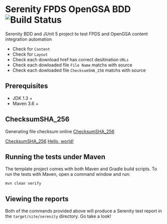
# Serenity FPDS OpenGSA BDD  ![Build Status](https://github.com/venuduggireddy/fpds-opengsa-content/actions/workflows/maven.yml/badge.svg)

Serenity BDD and JUnit 5 project to test FPDS and OpenGSA content integration automation

* Check for `Content`
* Check for `Layout`
* Check each download href has correct desitination `URLs` 
* Check each dowloaded file `File Name` matchs with source
* Check each dowloaded file `ChecksumSHA_256` matchs with source


## Prerequisites

* JDK 1.3 + 
* Maven 3.6 +

## ChecksumSHA_256

Generating file checksum online [ChecksumSHA_256](https://emn178.github.io/online-tools/sha256_checksum.html)

<a href="https://emn178.github.io/online-tools/sha256_checksum.html" target="_blank">ChecksumSHA_256</a>
<a href="http://example.com/" target="_blank">Hello, world!</a>

## Running the tests under Maven

The template project comes with both Maven and Gradle build scripts. To run the tests with Maven, open a command window and run:

    mvn clean verify

## Viewing the reports

Both of the commands provided above will produce a Serenity test report in the `target/site/serenity` directory. Go take a look!

